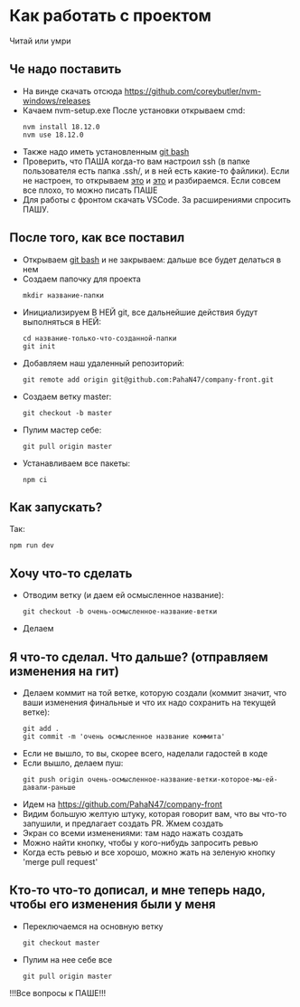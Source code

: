 # Как работать с проектом
Читай или умри

## Че надо поставить
- На винде скачать отсюда https://github.com/coreybutler/nvm-windows/releases
- Качаем nvm-setup.exe
    После установки открываем cmd:
    ```
    nvm install 18.12.0
    nvm use 18.12.0
    ```
- Также надо иметь установленным [git bash](https://gitforwindows.org/)
- Проверить, что ПАША когда-то вам настроил ssh (в папке пользователя есть папка .ssh/, и в ней есть какие-то файлики). Если не настроен, то открываем [это](https://docs.github.com/en/authentication/connecting-to-github-with-ssh/generating-a-new-ssh-key-and-adding-it-to-the-ssh-agent?platform=windows) и [это](https://docs.github.com/en/authentication/connecting-to-github-with-ssh/adding-a-new-ssh-key-to-your-github-account) и разбираемся. Если совсем все плохо, то можно писать ПАШЕ
- Для работы с фронтом скачать VSCode. За расширениями спросить ПАШУ.

## После того, как все поставил
- Открываем [git bash](https://gitforwindows.org/) и не закрываем: дальше все будет делаться в нем
- Создаем папочку для проекта
    ```
    mkdir название-папки
    ```
- Инициализируем В НЕЙ git, все дальнейшие действия будут выполняться в НЕЙ:
    ```
    cd название-только-что-созданной-папки
    git init
    ```
- Добавляем наш удаленный репозиторий:
    ```
    git remote add origin git@github.com:PahaN47/company-front.git
    ```
- Создаем ветку master:
    ```
    git checkout -b master
    ```
- Пулим мастер себе:
    ```
    git pull origin master
    ```
- Устанавливаем все пакеты:
    ```
    npm ci
    ```

## Как запускать?
Так:
```
npm run dev
```

## Хочу что-то сделать
- Отводим ветку (и даем ей осмысленное название):
    ```
    git checkout -b очень-осмысленное-название-ветки
    ```
- Делаем

## Я что-то сделал. Что дальше? (отправляем изменения на гит)
- Делаем коммит на той ветке, которую создали (коммит значит, что ваши изменения финальные и что их надо сохранить на текущей ветке):
    ```
    git add .
    git commit -m 'очень осмысленное название коммита'
    ```
- Если не вышло, то вы, скорее всего, наделали гадостей в коде
- Если вышло, делаем пуш:
    ```
    git push origin очень-осмысленное-название-ветки-которое-мы-ей-давали-раньше
    ```
- Идем на https://github.com/PahaN47/company-front
- Видим большую желтую штуку, которая говорит вам, что вы что-то запушили, и предлагает создать PR. Жмем создать
- Экран со всеми изменениями: там надо нажать создать
- Можно найти кнопку, чтобы у кого-нибудь запросить ревью
- Когда есть ревью и все хорошо, можно жать на зеленую кнопку 'merge pull request'

## Кто-то что-то дописал, и мне теперь надо, чтобы его изменения были у меня
- Переключаемся на основную ветку
    ```
    git checkout master
    ```
- Пулим на нее себе все
    ```
    git pull origin master
    ```

!!!Все вопросы к ПАШЕ!!!
